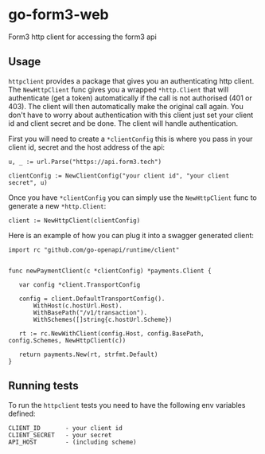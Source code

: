 # go-form3-web
Form3 http client for accessing the form3 api


## Usage
`httpclient` provides a package that gives you an authenticating http client.  The `NewHttpClient` func gives you a wrapped `*http.Client` that will authenticate (get a token) automatically if
the call is not authorised (401 or 403).  The client will then automatically make the original call again.  You don't have to worry about authentication with this client just set your client id
and client secret and be done.  The client will handle authentication.

First you will need to create a `*clientConfig` this is where you pass in your client id, secret and the host address of the api:

```
u, _ := url.Parse("https://api.form3.tech")

clientConfig := NewClientConfig("your client id", "your client secret", u)
```

Once you have `*clientConfig` you can simply use the `NewHttpClient` func to generate a new `*http.Client`:
```
client := NewHttpClient(clientConfig)
```

Here is an example of how you can plug it into a swagger generated client:
 ```
import rc "github.com/go-openapi/runtime/client"


func newPaymentClient(c *clientConfig) *payments.Client {

	var config *client.TransportConfig

	config = client.DefaultTransportConfig().
		WithHost(c.hostUrl.Host).
		WithBasePath("/v1/transaction").
		WithSchemes([]string{c.hostUrl.Scheme})

	rt := rc.NewWithClient(config.Host, config.BasePath, config.Schemes, NewHttpClient(c))

	return payments.New(rt, strfmt.Default)
}
```

## Running tests
To run the `httpclient` tests you need to have the following env variables defined:
```
CLIENT_ID       - your client id
CLIENT_SECRET   - your secret
API_HOST        - (including scheme)
```
